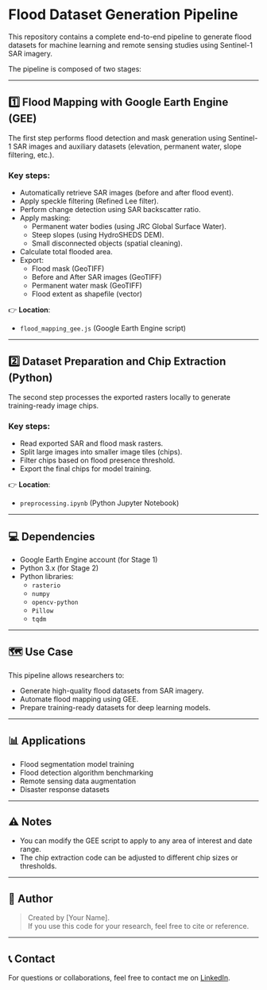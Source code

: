 # Flood Dataset Generation Pipeline

This repository contains a complete end-to-end pipeline to generate flood datasets for machine learning and remote sensing studies using Sentinel-1 SAR imagery.

The pipeline is composed of two stages:

---

## 1️⃣ Flood Mapping with Google Earth Engine (GEE)

The first step performs flood detection and mask generation using Sentinel-1 SAR images and auxiliary datasets (elevation, permanent water, slope filtering, etc.).

### Key steps:
- Automatically retrieve SAR images (before and after flood event).
- Apply speckle filtering (Refined Lee filter).
- Perform change detection using SAR backscatter ratio.
- Apply masking:
  - Permanent water bodies (using JRC Global Surface Water).
  - Steep slopes (using HydroSHEDS DEM).
  - Small disconnected objects (spatial cleaning).
- Calculate total flooded area.
- Export:
  - Flood mask (GeoTIFF)
  - Before and After SAR images (GeoTIFF)
  - Permanent water mask (GeoTIFF)
  - Flood extent as shapefile (vector)

👉 **Location**:  
- `flood_mapping_gee.js` (Google Earth Engine script)

---

## 2️⃣ Dataset Preparation and Chip Extraction (Python)

The second step processes the exported rasters locally to generate training-ready image chips.

### Key steps:
- Read exported SAR and flood mask rasters.
- Split large images into smaller image tiles (chips).
- Filter chips based on flood presence threshold.
- Export the final chips for model training.

👉 **Location**:  
- `preprocessing.ipynb` (Python Jupyter Notebook)

---

## 💻 Dependencies

- Google Earth Engine account (for Stage 1)
- Python 3.x (for Stage 2)
- Python libraries:
  - `rasterio`
  - `numpy`
  - `opencv-python`
  - `Pillow`
  - `tqdm`

---

## 🗺 Use Case

This pipeline allows researchers to:

- Generate high-quality flood datasets from SAR imagery.
- Automate flood mapping using GEE.
- Prepare training-ready datasets for deep learning models.

---

## 📊 Applications

- Flood segmentation model training
- Flood detection algorithm benchmarking
- Remote sensing data augmentation
- Disaster response datasets

---

## ⚠️ Notes

- You can modify the GEE script to apply to any area of interest and date range.
- The chip extraction code can be adjusted to different chip sizes or thresholds.

---

## 🌊 Author

> Created by [Your Name].  
> If you use this code for your research, feel free to cite or reference.

---

## 📞 Contact

For questions or collaborations, feel free to contact me on [LinkedIn](https://www.linkedin.com).

